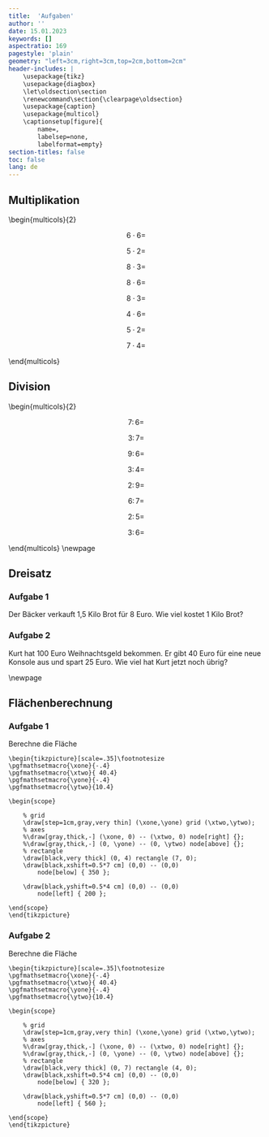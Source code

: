 ```yaml
---
title:  'Aufgaben'
author: ''
date: 15.01.2023
keywords: []
aspectratio: 169
pagestyle: 'plain'
geometry: "left=3cm,right=3cm,top=2cm,bottom=2cm"
header-includes: |
    \usepackage{tikz}
    \usepackage{diagbox}
    \let\oldsection\section
    \renewcommand\section{\clearpage\oldsection}
    \usepackage{caption}
    \usepackage{multicol}
	\captionsetup[figure]{
        name=,
        labelsep=none,
        labelformat=empty}
section-titles: false
toc: false
lang: de
---
```


## Multiplikation

\begin{multicols}{2}

$$6 \cdot 6 =$$

$$5 \cdot 2 =$$

$$8 \cdot 3 =$$

$$8 \cdot 6 =$$

$$8 \cdot 3 =$$

$$4 \cdot 6 =$$

$$5 \cdot 2 =$$

$$7 \cdot 4 =$$

\end{multicols}

## Division

\begin{multicols}{2}

$$7 \colon 6 =$$

$$3 \colon 7 =$$

$$9 \colon 6 =$$

$$3 \colon 4 =$$

$$2 \colon 9 =$$

$$6 \colon 7 =$$

$$2 \colon 5 =$$

$$3 \colon 6 =$$

\end{multicols}
\newpage

## Dreisatz

### Aufgabe 1


Der Bäcker verkauft 1,5 Kilo Brot für 8 Euro. Wie viel kostet 1 Kilo Brot?

### Aufgabe 2


Kurt hat 100 Euro Weihnachtsgeld bekommen. Er gibt 40 Euro für eine neue Konsole aus und spart 25 Euro. Wie viel hat Kurt jetzt noch übrig?

\newpage

## Flächenberechnung


### Aufgabe 1
Berechne die Fläche

```{=latex}
\begin{tikzpicture}[scale=.35]\footnotesize
\pgfmathsetmacro{\xone}{-.4}
\pgfmathsetmacro{\xtwo}{ 40.4}
\pgfmathsetmacro{\yone}{-.4}
\pgfmathsetmacro{\ytwo}{10.4}

\begin{scope}

    % grid
    \draw[step=1cm,gray,very thin] (\xone,\yone) grid (\xtwo,\ytwo);
    % axes
    %\draw[gray,thick,-] (\xone, 0) -- (\xtwo, 0) node[right] {};
    %\draw[gray,thick,-] (0, \yone) -- (0, \ytwo) node[above] {};
    % rectangle
    \draw[black,very thick] (0, 4) rectangle (7, 0);
    \draw[black,xshift=0.5*7 cm] (0,0) -- (0,0) 
        node[below] { 350 };

    \draw[black,yshift=0.5*4 cm] (0,0) -- (0,0) 
        node[left] { 200 };

\end{scope}
\end{tikzpicture}
```

### Aufgabe 2
Berechne die Fläche

```{=latex}
\begin{tikzpicture}[scale=.35]\footnotesize
\pgfmathsetmacro{\xone}{-.4}
\pgfmathsetmacro{\xtwo}{ 40.4}
\pgfmathsetmacro{\yone}{-.4}
\pgfmathsetmacro{\ytwo}{10.4}

\begin{scope}

    % grid
    \draw[step=1cm,gray,very thin] (\xone,\yone) grid (\xtwo,\ytwo);
    % axes
    %\draw[gray,thick,-] (\xone, 0) -- (\xtwo, 0) node[right] {};
    %\draw[gray,thick,-] (0, \yone) -- (0, \ytwo) node[above] {};
    % rectangle
    \draw[black,very thick] (0, 7) rectangle (4, 0);
    \draw[black,xshift=0.5*4 cm] (0,0) -- (0,0) 
        node[below] { 320 };

    \draw[black,yshift=0.5*7 cm] (0,0) -- (0,0) 
        node[left] { 560 };

\end{scope}
\end{tikzpicture}
```

